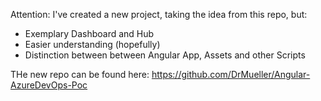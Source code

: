 Attention: I've created a new project, taking the idea from this repo, but:
- Exemplary Dashboard and Hub
- Easier understanding (hopefully)
- Distinction between between Angular App, Assets and other Scripts

THe new repo can be found here: https://github.com/DrMueller/Angular-AzureDevOps-Poc
